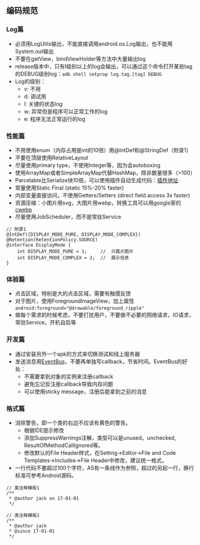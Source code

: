## 编码规范

### Log篇
* 必须用LogUtils输出，不能直接调用android.os.Log输出，也不能用System.out输出
* 不要在getView，bindViewHolder等方法中大量输出log
* release版本中，只有I级别以上的log会输出，可以通过这个命令打开某些tag的DEBUG级别log：`adb shell setprop log.tag.[tag] DEBUG`
* Log的级别：
	* v: 不用
	* d: 调试用
	* I: 关键的状态log
	* w: 异常但是程序可以正常工作的log
	* e: 程序无法正常运行的log

### 性能篇
* 不用使用enum（内存占用是int的10倍）用@IntDef和@StringDef（附录1）
* 不要在顶层使用RelativeLayout
* 尽量使用primary type，不使用Integer等，因为会autoboxing
* 使用ArrayMap或者SimpleArrayMap代替HashMap，除非数量很多（>100）
* Parcelable比Serialize快10倍，可以使用插件自动生成代码：[插件地址](https://github.com/mcharmas/android-parcelable-intellij-plugin)
* 常量使用Static Final (static 15%-20% faster)
* 内部变量直接访问，不使用Getters/Setters (direct field access 3x faster)
* 资源压缩：小图片用svg，大图片用webp，转换工具可以用google家的[cwebp](https://developers.google.com/speed/webp/docs/cwebp)
* 尽量使用JobScheduler，而不是常驻Service

```
// 附录1
@IntDef({DISPLAY_MODE_PURE, DISPLAY_MODE_COMPLEX})
@Retention(RetentionPolicy.SOURCE)
@interface DisplayMode {
	int DISPLAY_MODE_PURE = 1;     //  只展示图片
	int DISPLAY_MODE_COMPLEX = 2;  //  展示信息
}
```


### 体验篇
* 点击区域，特别是大的点击区域，需要有触摸反馈
* 对于图片，使用ForegroundImageView，加上属性
	`android:foreground="@drawable/foreground_ripple"`
* 做每个需求的时候考虑，不要打扰用户，不要做不必要的网络请求，IO请求，常驻Service，开机自启等

### 开发篇
* 通过安装另外一个apk的方式来切换测试和线上服务器
* 发送消息用[EventBus](http://greenrobot.org/eventbus/)，不要再单独写callback，节省时间。EventBus的好处：
	* 不需要拿到对象的实例来注册callback
	* 避免忘记反注册callback导致内存问题
	* 可以使用sticky message，注册后能拿到之前的消息

### 格式篇
* 消除警告，即一个类的右边不应该有黄色的警告。
	* 根据IDE提示修改
	* 添加SuppressWarnings注解，类型可以是unused，unchecked, ResultOfMethodCallIgnored等。
	* 修改默认的File Header样式，在Setting->Editor->File and Code Templates->Includes->File Header中修改，建议统一格式。
* 一行代码不要超过100个字符，AS有一条线作为参照，超过的另起一行，换行标准可参考Android源码。
```
// 类注释模板1
/**
 * @author jack on 17-01-01
 */

// 类注释模板2
/**
 * @author jack
 * @since 17-01-01
 */
```
